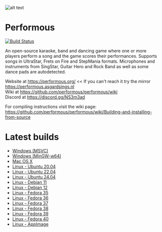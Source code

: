 ![alt text](https://performous.org/imgs/title.png "Performous")

# Performous

[![Build Status](https://github.com/performous/performous/actions/workflows/build_and_release.yml/badge.svg?branch=master)](https://github.com/performous/performous/actions?query=branch%3Amaster+workflow%3A%22Build+and+Release+Performous%22+is%3Asuccess)

An open-source karaoke, band and dancing game where one or more players perform a song and the game scores their performances. Supports songs in UltraStar, Frets on Fire and StepMania formats. Microphones and instruments from SingStar, Guitar Hero and Rock Band as well as some dance pads are autodetected.

Website at https://performous.org/ << If you can't reach it try the mirror https://performous.asgardsings.nl  
Wiki at https://github.com/performous/performous/wiki  
Discord at https://discord.gg/NS3m3ad

For compiling instructions visit the wiki page: https://github.com/performous/performous/wiki/Building-and-installing-from-source

# Latest builds

- [Windows (MSVC)](https://nightly.link/performous/performous/workflows/build_and_release/master/Performous-latest-msvc.exe.zip)
- [Windows (MinGW-w64)](https://nightly.link/performous/performous/workflows/build_and_release/master/Performous-latest-mingw-w64.exe.zip)
- [Mac OS X](https://nightly.link/performous/performous/workflows/build_and_release/master/Performous-latest.dmg.zip)
- [Linux - Ubuntu 20.04](https://nightly.link/performous/performous/workflows/build_and_release/master/Performous-latest-ubuntu_20.04.deb.zip)
- [Linux - Ubuntu 22.04](https://nightly.link/performous/performous/workflows/build_and_release/master/Performous-latest-ubuntu_22.04.deb.zip)
- [Linux - Ubuntu 24.04](https://nightly.link/performous/performous/workflows/build_and_release/master/Performous-latest-ubuntu_24.04.deb.zip)
- [Linux - Debian 11](https://nightly.link/performous/performous/workflows/build_and_release/master/Performous-latest-debian_11.deb.zip)
- [Linux - Debian 12](https://nightly.link/performous/performous/workflows/build_and_release/master/Performous-latest-debian_12.deb.zip)
- [Linux - Fedora 35](https://nightly.link/performous/performous/workflows/build_and_release/master/Performous-latest-fedora_35.rpm.zip)
- [Linux - Fedora 36](https://nightly.link/performous/performous/workflows/build_and_release/master/Performous-latest-fedora_36.rpm.zip)
- [Linux - Fedora 37](https://nightly.link/performous/performous/workflows/build_and_release/master/Performous-latest-fedora_37.rpm.zip)
- [Linux - Fedora 38](https://nightly.link/performous/performous/workflows/build_and_release/master/Performous-latest-fedora_38.rpm.zip)
- [Linux - Fedora 39](https://nightly.link/performous/performous/workflows/build_and_release/master/Performous-latest-fedora_39.rpm.zip)
- [Linux - Fedora 40](https://nightly.link/performous/performous/workflows/build_and_release/master/Performous-latest-fedora_40.rpm.zip)
- [Linux - AppImage](https://nightly.link/performous/performous/workflows/build_and_release/master/Performous-latest.AppImage.zip)
